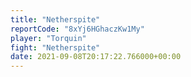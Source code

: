 ```yaml
---
title: "Netherspite"
reportCode: "8xYj6HGhaczKw1My"
player: "Torquin"
fight: "Netherspite"
date: 2021-09-08T20:17:22.766000+00:00
---
```

